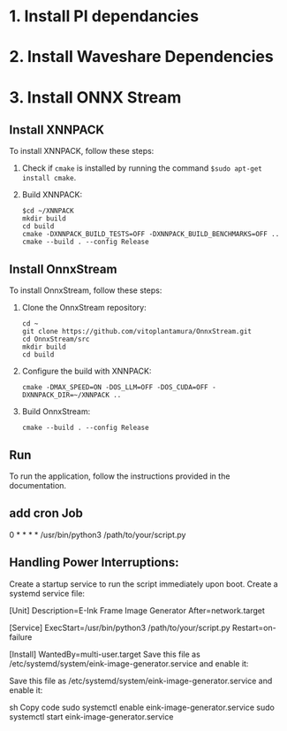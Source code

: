 # 1. Install PI dependancies
# 2. Install Waveshare Dependencies

# 3. Install ONNX Stream

## Install XNNPACK

To install XNNPACK, follow these steps:

1. Check if `cmake` is installed by running the command `$sudo apt-get install cmake`.

2. Build XNNPACK:
    ```
    $cd ~/XNNPACK
    mkdir build
    cd build
    cmake -DXNNPACK_BUILD_TESTS=OFF -DXNNPACK_BUILD_BENCHMARKS=OFF ..
    cmake --build . --config Release
    ```

## Install OnnxStream

To install OnnxStream, follow these steps:

1. Clone the OnnxStream repository:
    ```
    cd ~
    git clone https://github.com/vitoplantamura/OnnxStream.git
    cd OnnxStream/src
    mkdir build
    cd build
    ```

2. Configure the build with XNNPACK:
    ```
    cmake -DMAX_SPEED=ON -DOS_LLM=OFF -DOS_CUDA=OFF -DXNNPACK_DIR=~/XNNPACK ..
    ```

3. Build OnnxStream:
    ```
    cmake --build . --config Release
    ```

## Run

To run the application, follow the instructions provided in the documentation.



## add cron Job

0 * * * * /usr/bin/python3 /path/to/your/script.py


## Handling Power Interruptions:
Create a startup service to run the script immediately upon boot. Create a systemd service file:

[Unit]
Description=E-Ink Frame Image Generator
After=network.target

[Service]
ExecStart=/usr/bin/python3 /path/to/your/script.py
Restart=on-failure

[Install]
WantedBy=multi-user.target
Save this file as /etc/systemd/system/eink-image-generator.service and enable it:


Save this file as /etc/systemd/system/eink-image-generator.service and enable it:

sh
Copy code
sudo systemctl enable eink-image-generator.service
sudo systemctl start eink-image-generator.service